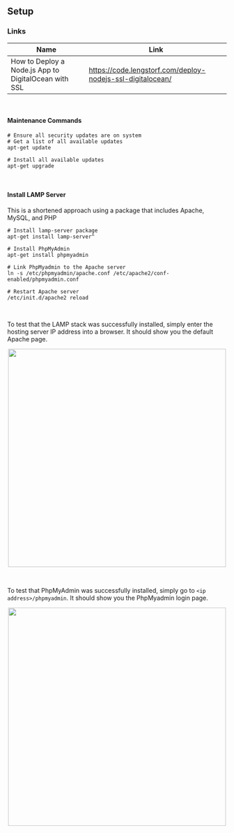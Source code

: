 ## Setup

### Links
| Name          | Link                                                            |
|---------------|-----------------------------------------------------------------|
| How to Deploy a Node.js App to DigitalOcean with SSL | https://code.lengstorf.com/deploy-nodejs-ssl-digitalocean/ |

<br>

#### Maintenance Commands
```shell
# Ensure all security updates are on system
# Get a list of all available updates
apt-get update

# Install all available updates
apt-get upgrade
```

<br>

#### Install LAMP Server
This is a shortened approach using a package that includes Apache, MySQL, and PHP
```shell
# Install lamp-server package
apt-get install lamp-server^

# Install PhpMyAdmin
apt-get install phpmyadmin

# Link PhpMyadmin to the Apache server
ln -s /etc/phpmyadmin/apache.conf /etc/apache2/conf-enabled/phpmyadmin.conf

# Restart Apache server
/etc/init.d/apache2 reload
```

<br> 

To test that the LAMP stack was successfully installed, simply enter the hosting server IP address into a browser. It should show you the default Apache page.
<p align="center"><img src="https://image.ibb.co/ch07Gx/Screen_Shot_2018_04_27_at_7_49_05_AM.png" width="500"></p>

<br>

To test that PhpMyAdmin was successfully installed, simply go to `<ip address>/phpmyadmin`. It should show you the PhpMyadmin login page.
<p align="center"><img src="https://image.ibb.co/fms9UH/Screen_Shot_2018_04_27_at_8_11_55_AM.png" width="500"></p>

<br>
